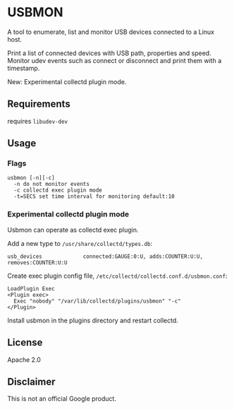 # USBMON
A tool to enumerate, list and monitor USB devices connected to a Linux host.

Print a list of connected devices with USB path, properties and speed.
Monitor udev events such as connect or disconnect and print them with a timestamp.

New: Experimental collectd plugin mode.

## Requirements
requires `libudev-dev`

## Usage

### Flags

```
usbmon [-n][-c]
  -n do not monitor events
  -c collectd exec plugin mode
  -t=SECS set time interval for monitoring default:10
```

### Experimental collectd plugin mode
Usbmon can operate as collectd exec plugin.

Add a new type to `/usr/share/collectd/types.db`:

```
usb_devices             connected:GAUGE:0:U, adds:COUNTER:U:U, removes:COUNTER:U:U
```

Create exec plugin config file, `/etc/collectd/collectd.conf.d/usbmon.conf`:

```
LoadPlugin Exec
<Plugin exec>
  Exec "nobody" "/var/lib/collectd/plugins/usbmon" "-c"
</Plugin>
```

Install usbmon in the plugins directory and restart collectd.


## License
Apache 2.0

## Disclaimer
This is not an official Google product.
